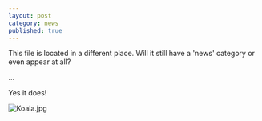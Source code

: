```yaml
---
layout: post
category: news
published: true
---
```



This file is located in a different place. Will it still have a 'news' category or even appear at all?

...

Yes it does!

![Koala.jpg]({{site.baseurl}}/_posts/Koala.jpg)

